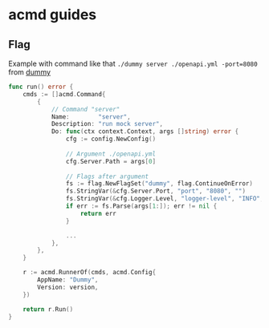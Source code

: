 # acmd guides

## Flag
Example with command like that `./dummy server ./openapi.yml -port=8080` from [dummy](https://github.com/go-dummy/dummy/blob/main/cmd/dummy/main.go)
```go
func run() error {
	cmds := []acmd.Command{
		{
			// Command "server"
			Name:        "server",
			Description: "run mock server",
			Do: func(ctx context.Context, args []string) error {
				cfg := config.NewConfig()
                
				// Argument ./openapi.yml
				cfg.Server.Path = args[0]
                
				// Flags after argument
				fs := flag.NewFlagSet("dummy", flag.ContinueOnError)
				fs.StringVar(&cfg.Server.Port, "port", "8080", "")
				fs.StringVar(&cfg.Logger.Level, "logger-level", "INFO", "")
				if err := fs.Parse(args[1:]); err != nil {
					return err
				}

				...
			},
		},
	}

	r := acmd.RunnerOf(cmds, acmd.Config{
		AppName: "Dummy",
		Version: version,
	})

	return r.Run()
}
```
